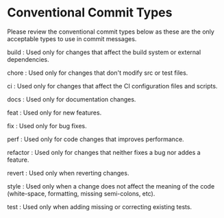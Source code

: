 # Conventional Commit Types
Please review the conventional commit types below as these are the only acceptable types to use in commit messages.

build
: Used only for changes that affect the build system or external dependencies.

chore
: Used only for changes that don't modify src or test files.

ci
: Used only for changes that affect the CI configuration files and scripts.

docs
: Used only for documentation changes.

feat
: Used only for new features.

fix
: Used only for bug fixes.

perf
: Used only for code changes that improves performance.

refactor
: Used only for changes that neither fixes a bug nor addes a feature.

revert
: Used only when reverting changes.

style
: Used only when a change does not affect the meaning of the code (white-space, formatting, missing semi-colons, etc).

test
: Used only when adding missing or correcting existing tests.